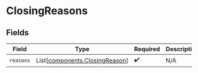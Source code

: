 # ClosingReasons


## Fields

| Field                                                                      | Type                                                                       | Required                                                                   | Description                                                                |
| -------------------------------------------------------------------------- | -------------------------------------------------------------------------- | -------------------------------------------------------------------------- | -------------------------------------------------------------------------- |
| `reasons`                                                                  | List[[components.ClosingReason](../../models/components/closingreason.md)] | :heavy_check_mark:                                                         | N/A                                                                        |